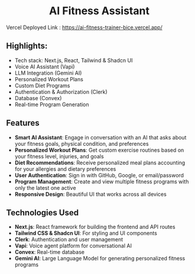 <h1 align="center"> AI Fitness Assistant </h1>

Vercel Deployed Link : https://ai-fitness-trainer-bice.vercel.app/

## Highlights:

-  Tech stack: Next.js, React, Tailwind & Shadcn UI
-  Voice AI Assistant (Vapi)
-  LLM Integration (Gemini AI)
-  Personalized Workout Plans
-  Custom Diet Programs
-  Authentication & Authorization (Clerk)
-  Database (Convex)
-  Real-time Program Generation

## Features

- **Smart AI Assistant**: Engage in conversation with an AI that asks about your fitness goals, physical condition, and preferences
- **Personalized Workout Plans**: Get custom exercise routines based on your fitness level, injuries, and goals
- **Diet Recommendations**: Receive personalized meal plans accounting for your allergies and dietary preferences
- **User Authentication**: Sign in with GitHub, Google, or email/password
- **Program Management**: Create and view multiple fitness programs with only the latest one active
- **Responsive Design**: Beautiful UI that works across all devices

## Technologies Used

- **Next.js**: React framework for building the frontend and API routes
- **Tailwind CSS & Shadcn UI**: For styling and UI components
- **Clerk**: Authentication and user management
- **Vapi**: Voice agent platform for conversational AI
- **Convex**: Real-time database
- **Gemini AI**: Large Language Model for generating personalized fitness programs
